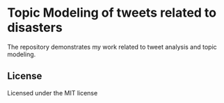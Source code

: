# Topic Modeling of tweets related to disasters

The repository demonstrates my work related to tweet analysis and topic modeling.

## License
Licensed under the MIT license
